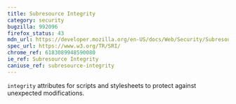 ```yaml
---
title: Subresource Integrity
category: security
bugzilla: 992096
firefox_status: 43
mdn_url: https://developer.mozilla.org/en-US/docs/Web/Security/Subresource_Integrity 
spec_url: https://www.w3.org/TR/SRI/ 
chrome_ref: 6183089948590080
ie_ref: Subresource Integrity
caniuse_ref: subresource-integrity
---
```


`integrity` attributes for scripts and stylesheets to protect against unexpected modifications.
